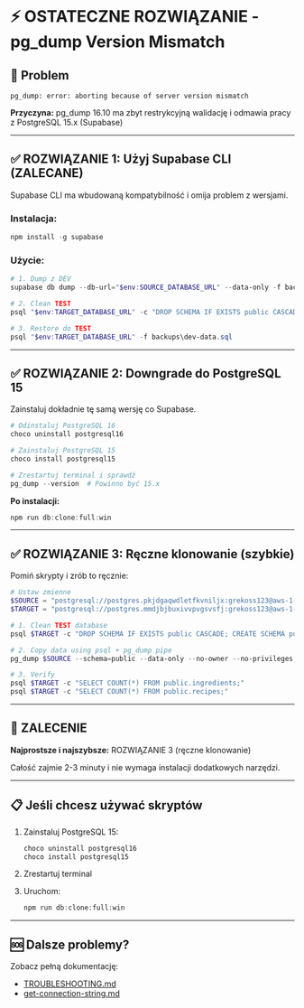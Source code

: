 # ⚡ OSTATECZNE ROZWIĄZANIE - pg_dump Version Mismatch

## 🎯 Problem

```
pg_dump: error: aborting because of server version mismatch
```

**Przyczyna:** pg_dump 16.10 ma zbyt restrykcyjną walidację i odmawia pracy z PostgreSQL 15.x (Supabase)

---

## ✅ ROZWIĄZANIE 1: Użyj Supabase CLI (ZALECANE)

Supabase CLI ma wbudowaną kompatybilność i omija problem z wersjami.

### Instalacja:

```powershell
npm install -g supabase
```

### Użycie:

```powershell
# 1. Dump z DEV
supabase db dump --db-url="$env:SOURCE_DATABASE_URL" --data-only -f backups\dev-data.sql

# 2. Clean TEST
psql "$env:TARGET_DATABASE_URL" -c "DROP SCHEMA IF EXISTS public CASCADE; CREATE SCHEMA public;"

# 3. Restore do TEST
psql "$env:TARGET_DATABASE_URL" -f backups\dev-data.sql
```

---

## ✅ ROZWIĄZANIE 2: Downgrade do PostgreSQL 15

Zainstaluj dokładnie tę samą wersję co Supabase.

```powershell
# Odinstaluj PostgreSQL 16
choco uninstall postgresql16

# Zainstaluj PostgreSQL 15
choco install postgresql15

# Zrestartuj terminal i sprawdź
pg_dump --version  # Powinno być 15.x
```

**Po instalacji:**

```powershell
npm run db:clone:full:win
```

---

## ✅ ROZWIĄZANIE 3: Ręczne klonowanie (szybkie)

Pomiń skrypty i zrób to ręcznie:

```powershell
# Ustaw zmienne
$SOURCE = "postgresql://postgres.pkjdgaqwdletfkvniljx:grekoss123@aws-1-us-east-2.pooler.supabase.com:6543/postgres"
$TARGET = "postgresql://postgres.mmdjbjbuxivvpvgsvsfj:grekoss123@aws-1-us-east-2.pooler.supabase.com:6543/postgres"

# 1. Clean TEST database
psql $TARGET -c "DROP SCHEMA IF EXISTS public CASCADE; CREATE SCHEMA public;"

# 2. Copy data using psql + pg_dump pipe
pg_dump $SOURCE --schema=public --data-only --no-owner --no-privileges | psql $TARGET

# 3. Verify
psql $TARGET -c "SELECT COUNT(*) FROM public.ingredients;"
psql $TARGET -c "SELECT COUNT(*) FROM public.recipes;"
```

---

## 🎯 ZALECENIE

**Najprostsze i najszybsze:** ROZWIĄZANIE 3 (ręczne klonowanie)

Całość zajmie 2-3 minuty i nie wymaga instalacji dodatkowych narzędzi.

---

## 📋 Jeśli chcesz używać skryptów

1. Zainstaluj PostgreSQL 15:

   ```powershell
   choco uninstall postgresql16
   choco install postgresql15
   ```

2. Zrestartuj terminal

3. Uruchom:
   ```powershell
   npm run db:clone:full:win
   ```

---

## 🆘 Dalsze problemy?

Zobacz pełną dokumentację:

- [TROUBLESHOOTING.md](TROUBLESHOOTING.md)
- [get-connection-string.md](get-connection-string.md)
